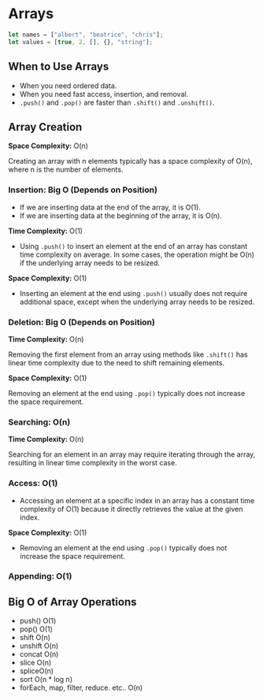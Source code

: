 # Arrays

```javascript
let names = ["albert", "beatrice", "chris"];
let values = [true, 2, [], {}, "string"];
```

## When to Use Arrays

- When you need ordered data.
- When you need fast access, insertion, and removal.
- `.push()` and `.pop()` are faster than `.shift()` and `.unshift()`.

## Array Creation

**Space Complexity:** O(n)

Creating an array with n elements typically has a space complexity of O(n), where n is the number of elements.

### Insertion: Big O (Depends on Position)

- If we are inserting data at the end of the array, it is O(1).
- If we are inserting data at the beginning of the array, it is O(n).

**Time Complexity:** O(1)

- Using `.push()` to insert an element at the end of an array has constant time complexity on average. In some cases, the operation might be O(n) if the underlying array needs to be resized.

**Space Complexity:** O(1)

- Inserting an element at the end using `.push()` usually does not require additional space, except when the underlying array needs to be resized.

### Deletion: Big O (Depends on Position)

**Time Complexity:** O(n)

Removing the first element from an array using methods like `.shift()` has linear time complexity due to the need to shift remaining elements.

**Space Complexity:** O(1)

Removing an element at the end using `.pop()` typically does not increase the space requirement.

### Searching: O(n)

**Time Complexity:** O(n)

Searching for an element in an array may require iterating through the array, resulting in linear time complexity in the worst case.

### Access: O(1)

- Accessing an element at a specific index in an array has a constant time complexity of O(1) because it directly retrieves the value at the given index.

**Space Complexity:** O(1)

- Removing an element at the end using `.pop()` typically does not increase the space requirement.

### Appending: O(1)

## Big O of Array Operations

- push() O(1)
- pop() O(1)
- shift O(n)
- unshift O(n)
- concat O(n)
- slice O(n)
- spliceO(n)
- sort O(n \* log n)
- forEach, map, filter, reduce. etc.. O(n)
